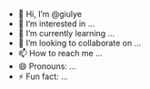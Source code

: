 - 👋 Hi, I’m @giulye
- 👀 I’m interested in ...
- 🌱 I’m currently learning ...
- 💞️ I’m looking to collaborate on ...
- 📫 How to reach me ...
- 😄 Pronouns: ...
- ⚡ Fun fact: ...

<!---
giulye/giulye is a ✨ special ✨ repository because its `README.md` (this file) appears on your GitHub profile.
You can click the Preview link to take a look at your changes.
--->
